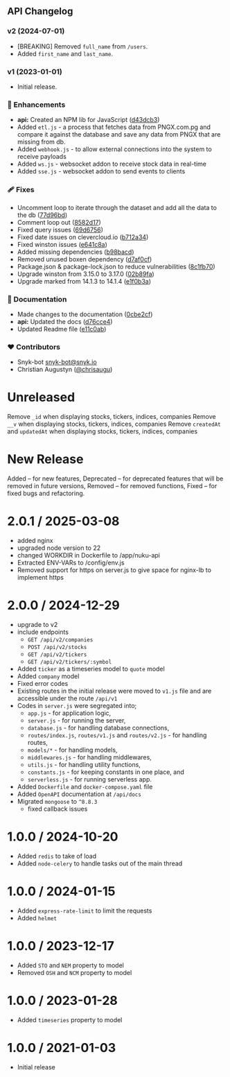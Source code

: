 ## API Changelog  
### v2 (2024-07-01)  
- [BREAKING] Removed `full_name` from `/users`.  
- Added `first_name` and `last_name`.  

### v1 (2023-01-01)  
- Initial release.  

### 🚀 Enhancements

- **api:** Created an NPM lib for JavaScript ([d43dcb3](https://github.com/chrisaugu/pngx-api/commit/d43dcb3))
- Added `etl.js` - a process that fetches data from PNGX.com.pg and compare it against the database and save any data from PNGX that are missing from db.
- Added `webhook.js` - to allow external connections into the system to receive payloads
- Added `ws.js` - websocket addon to receive stock data in real-time
- Added `sse.js` - websocket addon to send events to clients

### 🩹 Fixes

- Uncomment loop to iterate through the dataset and add all the data to the db ([77d96bd](https://github.com/chrisaugu/pngx-api/commit/77d96bd))
- Comment loop out ([8582d17](https://github.com/chrisaugu/pngx-api/commit/8582d17))
- Fixed query issues ([69d6756](https://github.com/chrisaugu/pngx-api/commit/69d6756))
- Fixed date issues on clevercloud.io ([b712a34](https://github.com/chrisaugu/pngx-api/commit/b712a34))
- Fixed winston issues ([e641c8a](https://github.com/chrisaugu/pngx-api/commit/e641c8a))
- Added missing dependencies ([b98bacd](https://github.com/chrisaugu/pngx-api/commit/b98bacd))
- Removed unused boxen dependency ([d7af0cf](https://github.com/chrisaugu/pngx-api/commit/d7af0cf))
- Package.json & package-lock.json to reduce vulnerabilities ([8c1fb70](https://github.com/chrisaugu/pngx-api/commit/8c1fb70))
- Upgrade winston from 3.15.0 to 3.17.0 ([02b89fa](https://github.com/chrisaugu/pngx-api/commit/02b89fa))
- Upgrade marked from 14.1.3 to 14.1.4 ([e1f0b3a](https://github.com/chrisaugu/pngx-api/commit/e1f0b3a))

### 📖 Documentation

- Made changes to the documentation ([0cbe2cf](https://github.com/chrisaugu/pngx-api/commit/0cbe2cf))
- **api:** Updated the docs ([d76cce4](https://github.com/chrisaugu/pngx-api/commit/d76cce4))
- Updated Readme file ([e11c0ab](https://github.com/chrisaugu/pngx-api/commit/e11c0ab))

### ❤️ Contributors

- Snyk-bot <snyk-bot@snyk.io>
- Christian Augustyn ([@chrisaugu](http://github.com/chrisaugu))




Unreleased
==========
Remove `_id` when displaying stocks, tickers, indices, companies
Remove `__v` when displaying stocks, tickers, indices, companies
Remove `createdAt` and `updatedAt` when displaying stocks, tickers, indices, companies

New Release
===========
Added – for new features,
Deprecated – for deprecated features that will be removed in future versions,
Removed – for removed functions,
Fixed – for fixed bugs and refactoring.

2.0.1 / 2025-03-08
==================
  * added nginx
  * upgraded node version to 22
  * changed WORKDIR in Dockerfile to /app/nuku-api
  * Extracted ENV-VARs to /config/env.js
  * Removed support for https on server.js to give space for nginx-lb to implement https

2.0.0 / 2024-12-29
==================
  * upgrade to v2
  * include endpoints
    - `GET /api/v2/companies`
    - `POST /api/v2/stocks`
    - `GET /api/v2/tickers`
    - `GET /api/v2/tickers/:symbol`
  * Added `ticker` as a timeseries model to `quote` model
  * Added `company` model 
  * Fixed error codes
  * Existing routes in the initial release were moved to `v1.js` file and are accessible under the route `/api/v1`
  * Codes in `server.js` were segregated into; 
    - `app.js` - for application logic, 
    - `server.js` - for running the server, 
    - `database.js` - for handling database connections, 
    - `routes/index.js`, `routes/v1.js` and `routes/v2.js` - for handling routes, 
    - `models/*` - for handling models, 
    - `middlewares.js` - for handling middlewares, 
    - `utils.js` - for handling utility functions, 
    - `constants.js` - for keeping constants in one place, and 
    - `serverless.js` - for running serverless app.
  * Added `Dockerfile` and `docker-compose.yaml` file
  * Added `OpenAPI` documentation at `/api/docs`
  * Migrated `mongoose` to `^8.8.3`
    - fixed callback issues

1.0.0 / 2024-10-20
==================
  * Added `redis` to take of load
  * Added `node-celery` to handle tasks out of the main thread 

1.0.0 / 2024-01-15
==================
  * Added `express-rate-limit` to limit the requests
  * Added `helmet`

1.0.0 / 2023-12-17
==================
  * Added `STO` and `NEM` property to model
  * Removed `OSH` and `NCM` property to model

1.0.0 / 2023-01-28
==================
  * Added `timeseries` property to model

<!-- 4.17.1 / 2019-05-25
===================
  * Revert "Improve error message for `null`/`undefined` to `res.status`"

4.17.0 / 2019-05-16
===================

  * Add `express.raw` to parse bodies into `Buffer`
  * Add `express.text` to parse bodies into string
  * Improve error message for non-strings to `res.sendFile`
  * Improve error message for `null`/`undefined` to `res.status`
  * Support multiple hosts in `X-Forwarded-Host`
  * deps: accepts@~1.3.7
  * deps: body-parser@1.19.0
    - Add encoding MIK
    - Add petabyte (`pb`) support
    - Fix parsing array brackets after index
    - deps: bytes@3.1.0
    - deps: http-errors@1.7.2
    - deps: iconv-lite@0.4.24
    - deps: qs@6.7.0
    - deps: raw-body@2.4.0
    - deps: type-is@~1.6.17
  * deps: content-disposition@0.5.3
  * deps: cookie@0.4.0
    - Add `SameSite=None` support
  * deps: finalhandler@~1.1.2
    - Set stricter `Content-Security-Policy` header
    - deps: parseurl@~1.3.3
    - deps: statuses@~1.5.0
  * deps: parseurl@~1.3.3
  * deps: proxy-addr@~2.0.5
    - deps: ipaddr.js@1.9.0
  * deps: qs@6.7.0
    - Fix parsing array brackets after index
  * deps: range-parser@~1.2.1
  * deps: send@0.17.1
    - Set stricter CSP header in redirect & error responses
    - deps: http-errors@~1.7.2
    - deps: mime@1.6.0
    - deps: ms@2.1.1
    - deps: range-parser@~1.2.1
    - deps: statuses@~1.5.0
    - perf: remove redundant `path.normalize` call
  * deps: serve-static@1.14.1
    - Set stricter CSP header in redirect response
    - deps: parseurl@~1.3.3
    - deps: send@0.17.1
  * deps: setprototypeof@1.1.1
  * deps: statuses@~1.5.0
    - Add `103 Early Hints`
  * deps: type-is@~1.6.18
    - deps: mime-types@~2.1.24
    - perf: prevent internal `throw` on invalid type

4.16.4 / 2018-10-10
===================

  * Fix issue where `"Request aborted"` may be logged in `res.sendfile`
  * Fix JSDoc for `Router` constructor
  * deps: body-parser@1.18.3
    - Fix deprecation warnings on Node.js 10+
    - Fix stack trace for strict json parse error
    - deps: depd@~1.1.2
    - deps: http-errors@~1.6.3
    - deps: iconv-lite@0.4.23
    - deps: qs@6.5.2
    - deps: raw-body@2.3.3
    - deps: type-is@~1.6.16
  * deps: proxy-addr@~2.0.4
    - deps: ipaddr.js@1.8.0
  * deps: qs@6.5.2
  * deps: safe-buffer@5.1.2 -->

1.0.0 / 2021-01-03
==================

  * Initial release
